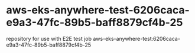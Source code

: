 # aws-eks-anywhere-test-6206caca-e9a3-47fc-89b5-baff8879cf4b-25
repository for use with E2E test job aws-eks-anywhere-test:6206caca-e9a3-47fc-89b5-baff8879cf4b-25
